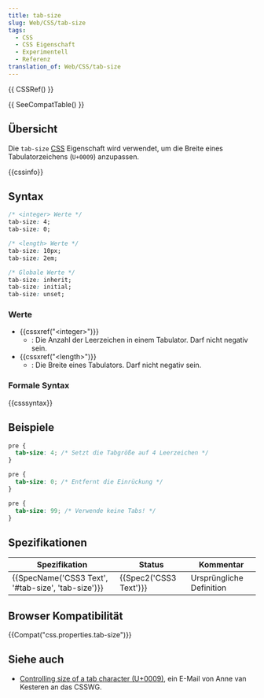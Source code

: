 ```yaml
---
title: tab-size
slug: Web/CSS/tab-size
tags:
  - CSS
  - CSS Eigenschaft
  - Experimentell
  - Referenz
translation_of: Web/CSS/tab-size
---
```

{{ CSSRef() }}

{{ SeeCompatTable() }}

## Übersicht

Die `tab-size` [CSS](/de/docs/Web/CSS) Eigenschaft wird verwendet, um die Breite eines Tabulatorzeichens (`U+0009`) anzupassen.

{{cssinfo}}

## Syntax

```css
/* <integer> Werte */
tab-size: 4;
tab-size: 0;

/* <length> Werte */
tab-size: 10px;
tab-size: 2em;

/* Globale Werte */
tab-size: inherit;
tab-size: initial;
tab-size: unset;
```

### Werte

- {{cssxref("&lt;integer&gt;")}}
  - : Die Anzahl der Leerzeichen in einem Tabulator. Darf nicht negativ sein.
- {{cssxref("&lt;length&gt;")}}
  - : Die Breite eines Tabulators. Darf nicht negativ sein.

### Formale Syntax

{{csssyntax}}

## Beispiele

```css
pre {
  tab-size: 4; /* Setzt die Tabgröße auf 4 Leerzeichen */
}
```

```css
pre {
  tab-size: 0; /* Entfernt die Einrückung */
}
```

```css
pre {
  tab-size: 99; /* Verwende keine Tabs! */
}
```

## Spezifikationen

| Spezifikation                                                        | Status                       | Kommentar                |
| -------------------------------------------------------------------- | ---------------------------- | ------------------------ |
| {{SpecName('CSS3 Text', '#tab-size', 'tab-size')}} | {{Spec2('CSS3 Text')}} | Ursprüngliche Definition |

## Browser Kompatibilität

{{Compat("css.properties.tab-size")}}

## Siehe auch

- [Controlling size of a tab character (U+0009)](http://lists.w3.org/Archives/Public/www-style/2008Dec/0009.html), ein E-Mail von Anne van Kesteren an das CSSWG.
